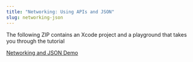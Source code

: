 ```yaml
---
title: "Networking: Using APIs and JSON"
slug: networking-json
---
```


The following ZIP contains an Xcode project and a playground that takes you through the tutorial

[Networking and JSON Demo](https://github.com/MakeSchool-Tutorials/SA-2015-Apps-Additional-Resources/raw/master/P8-Networking-JSON/Networking_Demo.zip)
